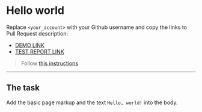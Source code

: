 # Hello world
Replace `<your_account>` with your Github username and copy the links to Pull Request description:
- [DEMO LINK](https://MaksymKos.github.io/layout_hello-world/)
- [TEST REPORT LINK](https://MaksymKos.github.io/layout_hello-world/report/html_report/)

> Follow [this instructions](https://mate-academy.github.io/layout_task-guideline/#how-to-solve-the-layout-tasks-on-github)
___

## The task
Add the basic page markup and the text `Hello, world!` into the body.
